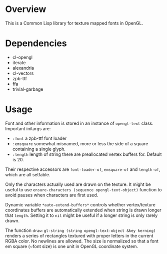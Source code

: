 # Overview

This is a Common Lisp library for texture mapped fonts in OpenGL.

# Dependencies

- cl-opengl
- iterate
- alexandria
- cl-vectors
- zpb-ttf
- ffa
- trivial-garbage

# Usage

Font and other information is stored in an instance of `opengl-text` class. Important initargs are:

- `:font` a zpb-ttf font loader
- `:emsquare` somewhat misnamed, more or less the side of a square containing a single glyph.
- `:length` length of string there are preallocated vertex buffers for. Default is 20.

Their respective accessors are `font-loader-of`, `emsquare-of` and `length-of`, which are all setfable.

Only the characters actually used are drawn on the texture. It might be useful to use `ensure-characters (sequence opengl-text-object)` function to avoid pauses when characters are first used.

Dynamic variable `*auto-extend-buffers*` controls whether vertex/texture coordinates buffers are automatically extended when string is drawn longer that `length`. Setting it to `nil` might be useful if a longer string is only rarely drawn.

The function `draw-gl-string (string opengl-text-object &key kerning)` renders a series of rectangles textured with proper letters in the current RGBA color. No newlines are allowed. The size is normalized so that a font em square (~font size) is one unit in OpenGL coordinate system.